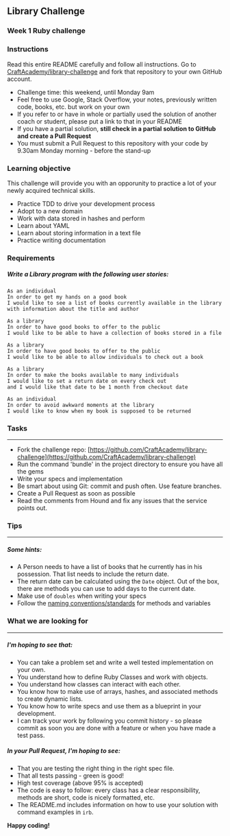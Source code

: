 ## Library Challenge

### Week 1 Ruby challenge

### Instructions

Read this entire README carefully and follow all instructions. Go to [CraftAcademy/library-challenge](https://github.com/CraftAcademy/library-challenge) and fork that repository to your own GitHub account.

* Challenge time: this weekend, until Monday 9am
* Feel free to use Google, Stack Overflow, your notes, previously written code, books, etc. but work on your own
* If you refer to or have in whole or partially used the solution of another coach or student, please put a link to that in your README
* If you have a partial solution, **still check in a partial solution to GitHub and create a Pull Request**
* You must submit a Pull Request to this repository with your code by 9.30am Monday morning - before the stand-up

### Learning objective

This challenge will provide you with an opporunity to practice a lot of your newly acquired technical skills.

* Practice TDD to drive your development process
* Adopt to a new domain
* Work with data stored in hashes and perform 
* Learn about YAML
* Learn about storing information in a text file
* Practice writing documentation

### Requirements

##### Write a Library program with the following user stories:

```
As an individual
In order to get my hands on a good book
I would like to see a list of books currently available in the library
with information about the title and author
```

```
As a library
In order to have good books to offer to the public
I would like to be able to have a collection of books stored in a file
```

```
As a library
In order to have good books to offer to the public
I would like to be able to allow individuals to check out a book
```

```
As a library
In order to make the books available to many individuals
I would like to set a return date on every check out
and I would like that date to be 1 month from checkout date
```

```
As an individual
In order to avoid awkward moments at the library
I would like to know when my book is supposed to be returned
```

### Tasks

---

* Fork the challenge repo: [https://github.com/CraftAcademy/library-challenge](https://github.com/CraftAcademy/library-challenge)
* Run the command 'bundle' in the project directory to ensure you have all the gems
* Write your specs and implementation
* Be smart about using Git: commit and push often. Use feature branches.
* Create a Pull Request as soon as possible
* Read the comments from Hound and fix any issues that the service points out.

### Tips

---

##### Some hints:

* A Person needs to have a list of books that he currently has in his possession. That list needs to include the return date.
* The return date can be calculated using the `Date` object. Out of the box, there are methods you can use to add days to the current date.
* Make use of `doubles` when writing your specs
* Follow the [naming conventions/standards](https://craftacademy.gitbooks.io/coding-as-a-craft/content/extras/naming_standards.html) for methods and variables

### What we are looking for

---

##### I'm hoping to see that:

* You can take a problem set and write a well tested implementation on your own.
* You understand how to define Ruby Classes and work with objects.
* You understand how classes can interact with each other.
* You know how to make use of arrays, hashes, and associated methods to create dynamic lists.
* You know how to write specs and use them as a blueprint in your development.
* I can track your work by following you commit history - so please commit as soon you are done with a feature or when you have made a test pass. 

##### In your Pull Request, I'm hoping to see:

* That you are testing the right thing in the right spec file.
* That all tests passing - green is good!
* High test coverage \(above 95% is accepted\)
* The code is easy to follow: every class has a clear responsibility, methods are short, code is nicely formatted, etc.
* The README.md includes information on how to use your solution with command examples in `irb`. 

**Happy coding!**

